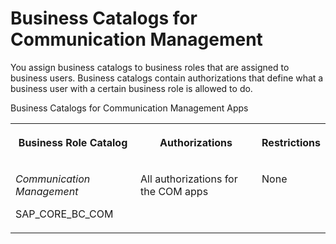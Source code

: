 <!-- loioc26a67fb8bdc46ab9a7d6dc621fde366 -->

# Business Catalogs for Communication Management



You assign business catalogs to business roles that are assigned to business users. Business catalogs contain authorizations that define what a business user with a certain business role is allowed to do.

<a name="loioc26a67fb8bdc46ab9a7d6dc621fde366__table_igc_jnw_dw"/>Business Catalogs for Communication Management Apps


<table>
<tr>
<th valign="top">

Business Role Catalog



</th>
<th valign="top">

Authorizations



</th>
<th valign="top">

Restrictions



</th>
</tr>
<tr>
<td valign="top">

*Communication Management*

SAP\_CORE\_BC\_COM



</td>
<td valign="top">

All authorizations for the COM apps



</td>
<td valign="top">

None



</td>
</tr>
</table>

